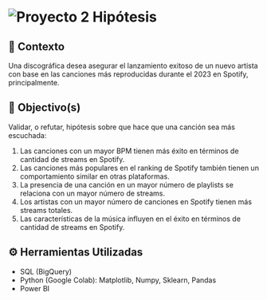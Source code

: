 # ![Proyecto 2](https://github.com/mariell-morven/Hypotheses_Spotify-2023/assets/151504111/72c15c0e-2920-4c39-b1fd-8e7f106502cd) Hipótesis
## 📖 Contexto
Una discográfica desea asegurar el lanzamiento exitoso de un nuevo artista con base en las canciones más reproducidas durante el 2023 en Spotify, principalmente.
## 🎯 Objectivo(s)
Validar, o refutar, hipótesis sobre que hace que una canción sea más escuchada:
1. Las canciones con un mayor BPM tienen más éxito en términos de cantidad de streams en Spotify.
2. Las canciones más populares en el ranking de Spotify también tienen un comportamiento similar en otras plataformas.
3. La presencia de una canción en un mayor número de playlists se relaciona con un mayor número de streams.
4. Los artistas con un mayor número de canciones en Spotify tienen más streams totales.
5. Las características de la música influyen en el éxito en términos de cantidad de streams en Spotify.
## ⚙️ Herramientas Utilizadas
- SQL (BigQuery)
- Python (Google Colab): Matplotlib, Numpy, Sklearn, Pandas
- Power BI
<!-- TITLE
## 🗂️ Database
## 🔬 Analysis
## 📊 Results
## 📝 Conclusions & Recommendations-->

